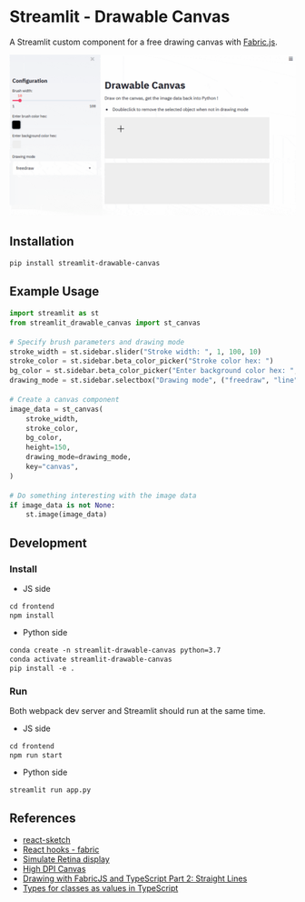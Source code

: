 # Streamlit - Drawable Canvas

A Streamlit custom component for a free drawing canvas with [Fabric.js](http://fabricjs.com/).

![](./img/demo.gif)

## Installation

```shell script
pip install streamlit-drawable-canvas
```

## Example Usage

```python
import streamlit as st
from streamlit_drawable_canvas import st_canvas

# Specify brush parameters and drawing mode
stroke_width = st.sidebar.slider("Stroke width: ", 1, 100, 10)
stroke_color = st.sidebar.beta_color_picker("Stroke color hex: ")
bg_color = st.sidebar.beta_color_picker("Enter background color hex: ", "#eee")
drawing_mode = st.sidebar.selectbox("Drawing mode", ("freedraw", "line", "transform"))

# Create a canvas component
image_data = st_canvas(
    stroke_width,
    stroke_color,
    bg_color,
    height=150,
    drawing_mode=drawing_mode,
    key="canvas",
)

# Do something interesting with the image data
if image_data is not None:
    st.image(image_data)
```

## Development

### Install

- JS side

```shell script
cd frontend
npm install
```

- Python side

```shell script
conda create -n streamlit-drawable-canvas python=3.7
conda activate streamlit-drawable-canvas
pip install -e .
```

### Run

Both webpack dev server and Streamlit should run at the same time.

- JS side

```shell script
cd frontend
npm run start
```

- Python side

```shell script
streamlit run app.py
```

## References

- [react-sketch](https://github.com/tbolis/react-sketch)
- [React hooks - fabric](https://github.com/fabricjs/fabric.js/issues/5951#issuecomment-563427231)
- [Simulate Retina display](https://stackoverflow.com/questions/12243549/how-to-test-a-webpage-meant-for-retina-display)
- [High DPI Canvas](https://www.html5rocks.com/en/tutorials/canvas/hidpi/)
- [Drawing with FabricJS and TypeScript Part 2: Straight Lines](https://exceptionnotfound.net/drawing-with-fabricjs-and-typescript-part-2-straight-lines/)
- [Types for classes as values in TypeScript](https://2ality.com/2020/04/classes-as-values-typescript.html)
